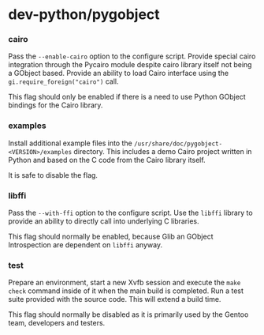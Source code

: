 # dev-python/pygobject

### cairo
Pass the `--enable-cairo` option to the configure script. Provide special cairo integration through the Pycairo module despite cairo library itself not being a GObject based. Provide an ability to load Cairo interface using the `gi.require_foreign("cairo")` call.

This flag should only be enabled if there is a need to use Python GObject bindings for the Cairo library.

### examples
Install additional example files into the `/usr/share/doc/pygobject-<VERSION>/examples` directory. This includes a demo Cairo project written in Python and based on the C code from the Cairo library itself.

It is safe to disable the flag.

### libffi
Pass the `--with-ffi` option to the configure script. Use the `libffi` library to provide an ability to directly call into underlying C libraries.

This flag should normally be enabled, because Glib an GObject Introspection are dependent on `libffi` anyway.

### test
Prepare an environment, start a new Xvfb session and execute the `make check` command inside of it when the main build is completed. Run a test suite provided with the source code. This will extend a build time.

This flag should normally be disabled as it is primarily used by the Gentoo team, developers and testers.
